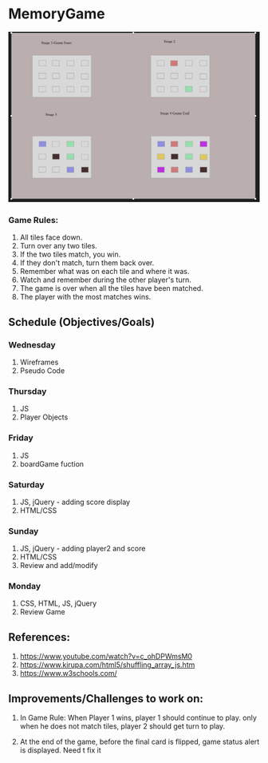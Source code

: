 # MemoryGame
![wireframe](./wireframe/memoryGameWireframe.png)

### Game Rules:

1. All tiles face down.
2. Turn over any two tiles.
3. If the two tiles match, you win.
4. If they don't match, turn them back over.
5. Remember what was on each tile and where it was.
6. Watch and remember during the other player's turn.
7. The game is over when all the tiles have been matched.
8. The player with the most matches wins.

## Schedule (Objectives/Goals)
### Wednesday

1. Wireframes
2. Pseudo Code

### Thursday

1. JS
2. Player Objects

### Friday

1. JS
2. boardGame fuction

### Saturday
1. JS, jQuery - adding score display
2. HTML/CSS
### Sunday
1. JS, jQuery - adding player2 and score 
2. HTML/CSS
3. Review and add/modify 

### Monday

1. CSS, HTML, JS, jQuery
2. Review Game


## References: 
1. https://www.youtube.com/watch?v=c_ohDPWmsM0
2. https://www.kirupa.com/html5/shuffling_array_js.htm
3. https://www.w3schools.com/

## Improvements/Challenges to work on:

1. In Game Rule: When Player 1 wins, player 1 should continue to play. only when he does not match tiles, player 2 should get turn to play.

2. At the end of the game, before the final card is flipped, game status alert is displayed. Need t fix it
